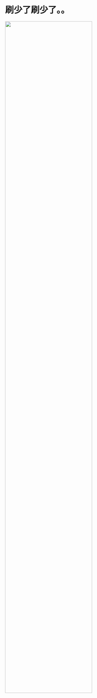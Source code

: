 # 刷少了刷少了。。

<img src="https://github.com/windwj000/algorithm/blob/master/pics/profile.png" width="75%">